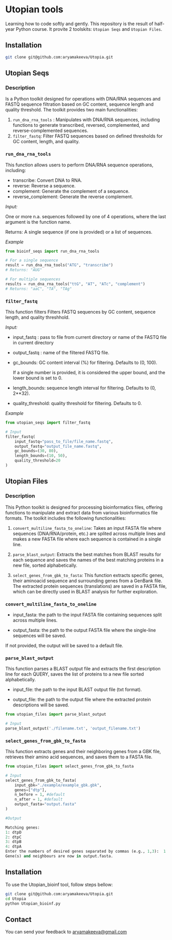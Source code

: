 # Utopian tools
Learning how to code softly and gently. This repository is the result of half-year Python course. It provite 2 toolskits: `Utopian Seqs` and `Utopian Files`.

## Installation
```bash
git clone git@github.com:aryamakeeva/Utopia.git
```
## Utopian Seqs

### Description
Is a Python toolkit designed for operations with DNA/RNA sequences and FASTQ sequence filtration based on GC content, sequence length and quality threshold. The toolkit provides two main functionalities:

1. `run_dna_rna_tools` : Manipulates with DNA/RNA sequences, including functions to generate transcribed, reversed, complemented, and reverse-complemented sequences.
2. `filter_fastq`: Filter FASTQ sequences based on defined thresholds for GC content, length, and quality.


### `run_dna_rna_tools`

This function allows users to perform DNA/RNA sequence operations, including:

- transcribe: Convert DNA to RNA.
- reverse: Reverse a sequence.
- complement: Generate the complement of a sequence.
- reverse_complement: Generate the reverse complement.

*Input:*

One or more n.a. sequences followed by one of 4 operations, where the last argument is the function name.

Returns: A single sequence (if one is provided) or a list of sequences.

*Example*

```python
from bioinf_seqs import run_dna_rna_tools

# For a single sequence
result = run_dna_rna_tools("ATG", "transcribe")
# Returns: "AUG"

# For multiple sequences
results = run_dna_rna_tools("ttG", "AT", "ATc", "complement")
# Returns: "aaC", "TA", "TAg" 
```


### `filter_fastq`

This function filters Filters FASTQ sequences by GC content, sequence length, and quality threshhold.

*Input:*

- input_fastq : pass to file from current directory or name of the FASTQ file in current directory
- output_fastq : name of the filtered FASTQ file.
- gc_bounds: GC content interval (%) for filtering. Defaults to (0, 100).

  If a single number is provided, it is considered the upper bound, and the lower bound is set to 0.

- length_bounds: sequence length interval for filtering. Defaults to (0, 2**32).


- quality_threshold: quality threshold for filtering. Defaults to 0.

*Example*

```python
from utopian_seqs import filter_fastq

# Input
filter_fastq(
    input_fastq="pass_to_file/file_name.fastq",
    output_fastq="output_file_name.fastq",
    gc_bounds=(30, 80),
    length_bounds=(10, 50),
    quality_threshold=20
)
```
## Utopian Files

### Description

This Python toolkit is designed for processing bioinformatics files, offering functions to manipulate and extract data from various bioinformatics file formats. The toolkit includes the following functionalities:

1. `convert_multiline_fasta_to_oneline`: Takes an input FASTA file where sequences (DNA/RNA/protein, etc.) are splited across multiple lines and makes a new FASTA file where each sequence is contained in a single line. 
  
2. `parse_blast_output`: Extracts the best matches from BLAST results for each sequence and saves the names of the best matching proteins in a new file, sorted alphabetically. 

3. `select_genes_from_gbk_to_fasta`: This function extracts specific genes, their aminoacid sequence and surrounding genes from a GenBank file. The extracted protein sequences (translations) are saved in a FASTA file, which can be directly used in BLAST analysis for further exploration.

### `convert_multiline_fasta_to_oneline`

- input_fasta: the path to the input FASTA file containing sequences split across multiple lines.
    
- output_fasta: the path to the output FASTA file where the single-line sequences will be saved.

If not provided, the output will be saved to a default file.

### `parse_blast_output`

This function parses a BLAST output file and extracts the first description line for each QUERY, saves the list of proteins to a new file sorted alphabetically.

- input_file: the path to the input BLAST output file (txt format).
        
- output_file: the path to the output file where the extracted protein descriptions will be saved.

```python
from utopian_files import parse_blast_output

# Input
parse_blast_output('./filename.txt', 'output_filename.txt')
```

### `select_genes_from_gbk_to_fasta`

This function extracts genes and their neighboring genes from a GBK file, retrieves their amino acid sequences, and saves them to a FASTA file.

```python
from utopian_files import select_genes_from_gbk_to_fasta

# Input
select_genes_from_gbk_to_fasta(
    input_gbk="./example/example_gbk.gbk",
    genes=["dtp"],
    n_before = 1, #default
    n_after = 1, #default 
    output_fasta="output.fasta"
)

#Output

Matching genes:
1: dtpD
2: dtpC
3: dtpB
4: dtpA
Enter the numbers of desired genes separated by commas (e.g., 1,3):  1
Gene(s) and neighbours are now in output.fasta.
```


## Installation
To use the Utopian_bioinf tool, follow steps bellow:
```bash
git clone git@github.com:aryamakeeva/Utopia.git
cd Utopia
python Utopian_bioinf.py
```

## Contact

You can send your feedback to aryamakeeva@gmail.com
